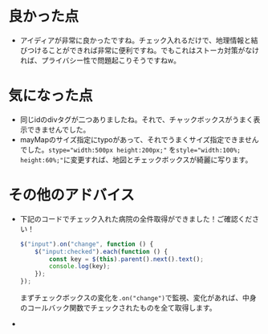 # 良かった点
- アイディアが非常に良かったですね。チェック入れるだけで、地理情報と結びつけることができれば非常に便利ですね。でもこれはストーカ対策がなければ、プライバシー性で問題起こりそうですねw。

# 気になった点
- 同じidのdivタグが二つありましたね。それで、チャックボックスがうまく表示できませんでした。
- mayMapのサイズ指定にtypoがあって、それでうまくサイズ指定できませんでした。`stype="width:500px height:200px;"` を`style="width:100%; height:60%;"`に変更すれば、地図とチェックボックスが綺麗に写ります。


# その他のアドバイス
- 下記のコードでチェック入れた病院の全件取得ができました！ご確認ください！
    ```js
    $("input").on("change", function () {
        $("input:checked").each(function () {
            const key = $(this).parent().next().text();
            console.log(key);
        });
    });
    ```
    まずチェックボックスの変化を`.on("change")`で監視、変化があれば、中身のコールバック関数でチェックされたものを全て取得します。

- 